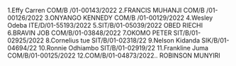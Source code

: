 1.Effy Carren      COM/B /01-00143/2022
2.FRANCIS  MUHANJI  COM/B /01-00126/2022
3.ONYANGO KENNEDY  COM/B /01-00129/2022
4.Wesley Odeba ITE/D/01-55193/2022
5.SIT/B/01-05039/2022 OBED RIECHI
6.BRAVIN JOB  COM/B/01-03848/2022
7.OKOMO PETER SIT/B/01-02925/2022
8.Cornelius tue SIT/B/01-02318/22
9.Nelson Kidanda SIK/B/01-04694/22
10.Ronnie Odhiambo SIT/B/01-02919/22
11.Frankline Juma  COM/B/01-00125/2022
12.COM/B/01-04873/2022.. ROBINSON MUNYIRI
